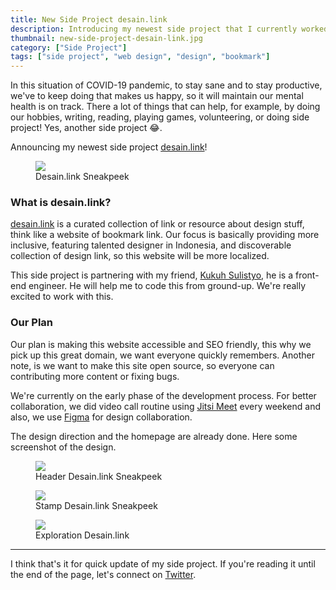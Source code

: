 ```yaml
---
title: New Side Project desain.link
description: Introducing my newest side project that I currently worked on.
thumbnail: new-side-project-desain-link.jpg
category: ["Side Project"]
tags: ["side project", "web design", "design", "bookmark"]
---
```


In this situation of COVID-19 pandemic, to stay sane and to stay productive, we've to keep doing that makes us happy, so it will maintain our mental health is on track. There a lot of things that can help, for example, by doing our hobbies, writing, reading, playing games, volunteering, or doing side project! Yes, another side project 😂.

Announcing my newest side project [desain.link](https://desain.link)!

<figure>
        <img src="https://res.cloudinary.com/afnizarnur/image/upload/afnizarnur.com/desain-dot-link-sneak-peek_hz0nze.png" /> 
        <figcaption>Desain.link Sneakpeek</figcaption>
</figure>

### What is desain.link?

[desain.link](https://desain.link) is a curated collection of link or resource about design stuff, think like a website of bookmark link. Our focus is basically providing more inclusive, featuring talented designer in Indonesia, and discoverable collection of design link, so this website will be more localized.

This side project is partnering with my friend, [Kukuh Sulistyo](https://id.linkedin.com/in/suliskh), he is a front-end engineer. He will help me to code this from ground-up. We're really excited to work with this.

### Our Plan

Our plan is making this website accessible and SEO friendly, this why we pick up this great domain, we want everyone quickly remembers. Another note, is we want to make this site open source, so everyone can contributing more content or fixing bugs.

We're currently on the early phase of the development process. For better collaboration, we did video call routine using [Jitsi Meet](https://meet.jit.si/) every weekend and also, we use [Figma](figma.com/) for design collaboration.

The design direction and the homepage are already done. Here some screenshot of the design.

<figure>
        <img src="https://res.cloudinary.com/afnizarnur/image/upload/afnizarnur.com/header-desain-dot-link_mcy4it.jpg" /> 
        <figcaption>Header Desain.link Sneakpeek</figcaption>
</figure>

<figure>
        <img src="https://res.cloudinary.com/afnizarnur/image/upload/afnizarnur.com/stempel_yrc6ih.png" /> 
        <figcaption>Stamp Desain.link Sneakpeek</figcaption>
</figure>

<figure>
        <img src="https://res.cloudinary.com/afnizarnur/image/upload/afnizarnur.com/desain-dot-link-exploration_ifpqf3.png" /> 
        <figcaption>Exploration Desain.link</figcaption>
</figure>

---

I think that's it for quick update of my side project. If you're reading it until the end of the page, let's connect on [Twitter](https://twitter.com/afnizarnur).
